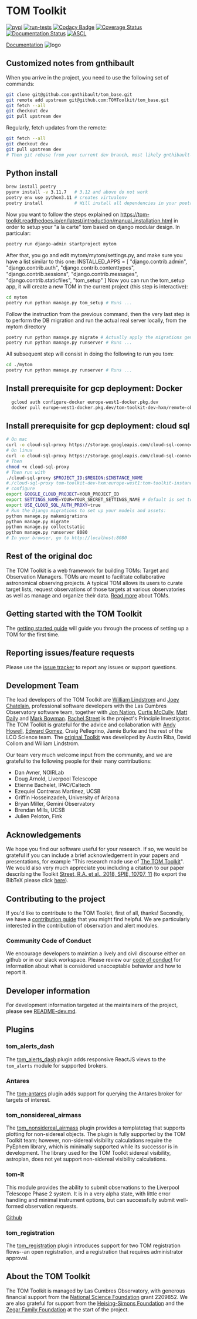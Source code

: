 # TOM Toolkit
[![pypi](https://img.shields.io/pypi/v/tomtoolkit.svg)](https://pypi.python.org/pypi/tomtoolkit)
[![run-tests](https://github.com/TOMToolkit/tom_base/actions/workflows/run-tests.yml/badge.svg)](https://github.com/TOMToolkit/tom_base/actions/workflows/run-tests.yml)
[![Codacy Badge](https://app.codacy.com/project/badge/Grade/a09d330b4dca4a4a86e68755268b7da3)](https://www.codacy.com/gh/TOMToolkit/tom_base/dashboard?utm_source=github.com&amp;utm_medium=referral&amp;utm_content=TOMToolkit/tom_base&amp;utm_campaign=Badge_Grade)
[![Coverage Status](https://coveralls.io/repos/github/TOMToolkit/tom_base/badge.svg?branch=main)](https://coveralls.io/github/TOMToolkit/tom_base?branch=main)
[![Documentation Status](https://readthedocs.org/projects/tom-toolkit/badge/?version=stable)](https://tom-toolkit.readthedocs.io/en/stable/?badge=stable)
[![ASCL](https://img.shields.io/badge/ascl-2208.004-blue.svg?colorB=262255)](https://ascl.net/2208.004)

[Documentation](https://tom-toolkit.readthedocs.io/en/latest/)
![logo](tom_common/static/tom_common/img/logo-color.png)

## Customized notes from gnthibault
When you arrive in the project, you need to use the following set of commands:

```bash
git clone git@github.com:gnthibault/tom_base.git
git remote add upstream git@github.com:TOMToolkit/tom_base.git
git fetch --all
git checkout dev
git pull upstream dev
```

Regularly, fetch updates from the remote:
```bash
git fetch --all
git checkout dev
git pull upstream dev
# Then git rebase from your current dev branch, most likely gnthibault-dev
```

## Python install
```bash
brew install poetry
pyenv install -v 3.11.7   # 3.12 and above do not work
poetry env use python3.11 # creates virtualenv
poetry install            # Will install all dependencies in your poetry virtual env
```
Now you want to follow the steps explained on https://tom-toolkit.readthedocs.io/en/latest/introduction/manual_installation.html
in order to setup your "a la carte" tom based on django modular design.
In particular:

```bash
poetry run django-admin startproject mytom
```
After that, you go and edit mytom/mytom/settings.py, and make sure you have a list similar to this one:
INSTALLED_APPS = [
    "django.contrib.admin",
    "django.contrib.auth",
    "django.contrib.contenttypes",
    "django.contrib.sessions",
    "django.contrib.messages",
    "django.contrib.staticfiles",
	"tom_setup"
]
Now you can run the tom_setup app, it will create a new TOM in the current project (this step is interactive):
```bash
cd mytom
poetry run python manage.py tom_setup # Runs ...
```

Follow the instruction from the previous command, then the very last step is to perform the DB migration and run the actual real server locally, from the mytom directory

```bash
poetry run python manage.py migrate # Actually apply the migrations generated at the makemigrations step
poetry run python manage.py runserver # Runs ...
```

All subsequent step will consist in doing the following to run you tom:
```bash
cd ./mytom
poetry run python manage.py runserver # Runs ...
```


## Install prerequisite for gcp deployment: Docker

```bash
  gcloud auth configure-docker europe-west1-docker.pkg.dev
  docker pull europe-west1-docker.pkg.dev/tom-toolkit-dev-hxm/remote-observatory-tom-repo/tom-demo:test0
```

## Install prerequisite for gcp deployment: cloud sql

```bash
# On mac
curl -o cloud-sql-proxy https://storage.googleapis.com/cloud-sql-connectors/cloud-sql-proxy/v2.13.0/cloud-sql-proxy.darwin.amd64
# On linux
curl -o cloud-sql-proxy https://storage.googleapis.com/cloud-sql-connectors/cloud-sql-proxy/v2.13.0/cloud-sql-proxy.linux.amd64
# Then
chmod +x cloud-sql-proxy
# Then run with
./cloud-sql-proxy $PROJECT_ID:$REGION:$INSTANCE_NAME
#./cloud-sql-proxy tom-toolkit-dev-hxm:europe-west1:tom-toolkit-instance-dev-ae78f371
# configure
export GOOGLE_CLOUD_PROJECT=YOUR_PROJECT_ID
export SETTINGS_NAME=YOUR=YOUR_SECRET_SETTINGS_NAME # default is set to django_settings, no need to specify if default
export USE_CLOUD_SQL_AUTH_PROXY=true
# Run the Django migrations to set up your models and assets:
python manage.py makemigrations
python manage.py migrate
python manage.py collectstatic
python manage.py runserver 8080
# In your browser, go to http://localhost:8080
```

## Rest of the original doc
The TOM Toolkit is a web framework for building TOMs: Target and Observation
Managers. TOMs are meant to facilitate collaborative astronomical observing
projects. A typical TOM allows its users to curate target lists, request
observations of those targets at various observatories as well as manage and
organize their data. [Read more](https://tom-toolkit.readthedocs.io/en/stable/introduction/about.html) about TOMs.

## Getting started with the TOM Toolkit
The [getting started guide](https://tom-toolkit.readthedocs.io/en/latest/introduction/getting_started.html)
will guide you through the process of setting up a TOM for the first time.

## Reporting issues/feature requests
Please use the [issue tracker](https://github.com/TOMToolkit/tom_base/issues) to
report any issues or support questions.

## Development Team
The lead developers of the TOM Toolkit are [William Lindstrom](https://lco.global/people/>)
and [Joey Chatelain](https://sites.google.com/site/josephchatelain>),
professional software developers with the Las Cumbres Observatory software team,
together with [Jon Nation](https://lco.global/people/>), [Curtis McCully](https://lco.global/people/>),
[Matt Daily](https://lco.global/people/>) and [Mark Bowman](https://lco.global/people/>).  [Rachel Street](https://lco.global/user/rstreet/>) is the project's Principle Investigator.
The TOM Toolkit is grateful for the advice and collaboration with [Andy Howell](http://www.dahowell.com/),
[Edward Gomez](https://www.zemogle.net/>), Craig Pellegrino, Jamie Burke and the rest of the LCO Science team.
The [original Toolkit](https://zenodo.org/records/4437764>) was developed by
Austin Riba, David Collom and William Lindstrom.

Our team very much welcome input from the community, and we are grateful to
the following people for their many contributions:
 - Dan Avner, NOIRLab
 - Doug Arnold, Liverpool Telescope
 - Etienne Bachelet, IPAC/Caltech
 - Ezequiel Contreras Martinez, UCSB
 - Griffin Hosseinzadeh, University of Arizona
 - Bryan Miller, Gemini Observatory
 - Brendan Mills, UCSB
 - Julien Peloton, Fink

## Acknowledgements

We hope you find our software useful for your research.  If so, we would be grateful
if you can include a brief acknowledgement in your papers and presentations, for example
"This research made use of [The TOM Toolkit](https://tom-toolkit.readthedocs.io/)".
We would also very much appreciate you including a citation to our paper describing
the Toolkit [Street, R.A. et al., 2018, SPIE, 10707, 11](http://adsabs.harvard.edu/abs/2018SPIE10707E..11S)
(to export the BibTeX please click [here](https://ui.adsabs.harvard.edu/abs/2018SPIE10707E..11S/exportcitation)).


## Contributing to the project
If you'd like to contribute to the TOM Toolkit, first of all, thanks! Secondly, we
have a [contribution guide](https://tom-toolkit.readthedocs.io/en/stable/introduction/contributing.html) that
you might find helpful. We are particularly interested in the contribution of
observation and alert modules.

### Community Code of Conduct
We encourage developers to maintian a lively and civil discourse either on github or in our slack workspace.
Please review our [code of conduct](CODE_OF_CONDUCT.md) for information about what is considered unacceptable behavior and how to report it.

## Developer information
For development information targeted at the maintainers of the project, please see [README-dev.md](README-dev.md).

## Plugins

### tom_alerts_dash

The [tom_alerts_dash](https://github.com/TOMToolkit/tom_alerts_dash) plugin adds responsive ReactJS views to the
`tom_alerts` module for supported brokers.

### Antares

The [tom-antares](https://github.com/TOMToolkit/tom_antares) plugin adds support
for querying the Antares broker for targets of interest.

### tom_nonsidereal_airmass

The [tom_nonsidereal_airmass](https://github.com/TOMToolkit/tom_nonsidereal_airmass) plugin provides a templatetag
that supports plotting for non-sidereal objects. The plugin is fully supported by the TOM Toolkit team; however,
non-sidereal visibility calculations require the PyEphem library, which is minimally supported while its successor
is in development. The library used for the TOM Toolkit sidereal visibility, astroplan, does not yet support
non-sidereal visibility calculations.

### tom-lt

This module provides the ability to submit observations to the Liverpool Telescope Phase 2 system. It is in a very alpha
state, with little error handling and minimal instrument options, but can successfully submit well-formed observation
requests.

[Github](https://github.com/TOMToolkit/tom_lt)

### tom_registration

The [tom_registration](https://github.com/TOMToolkit/tom_registration) plugin introduces support for two TOM registration
flows--an open registration, and a registration that requires administrator approval.

## About the TOM Toolkit

The TOM Toolkit is managed by Las Cumbres Observatory, with generous
financial support from the [National Science Foundation](https://www.nsf.gov/>) grant 2209852.
We are also grateful for support from the [Heising-Simons Foundation](https://hsfoundation.org>)
and the [Zegar Family Foundation](https://sites.google.com/zegarff.org/site>) at the start
of the project.
